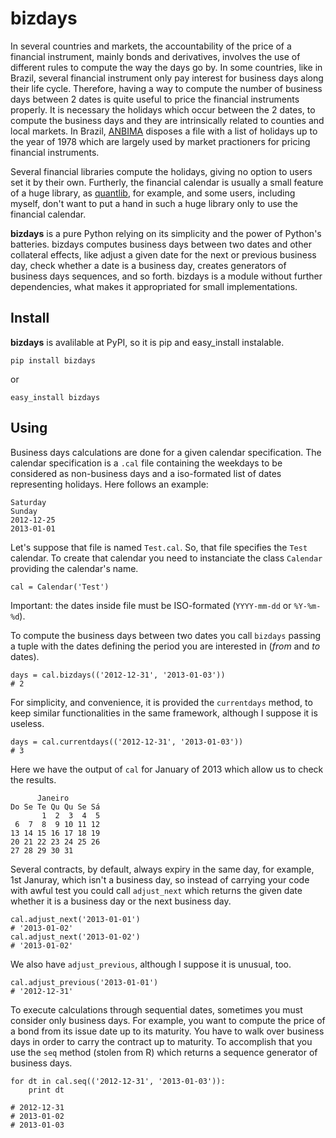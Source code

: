 # bizdays

In several countries and markets, the accountability of the price of a financial
instrument, mainly bonds and derivatives, involves the use of different
rules to compute the way the days go by.
In some countries, like in Brazil, several financial instrument only pay interest for business days along their life cycle.
Therefore, having a way to compute the number of business days between 2 dates is quite useful to price the financial instruments properly.
It is necessary the holidays which occur between the 2 dates, to compute the business days and they are intrinsically related to counties and local markets.
In Brazil, [ANBIMA](www.anbima.com.br) disposes a file with a list of holidays up to the year of 1978 which are largely used by market practioners for pricing financial instruments.
<!-- Usually you have a list with the holidays and all you want
is to find out the number of business days between two dates, nothing more. 
It is necessary for pricing properly the financial instrument. -->
Several financial libraries compute the holidays, giving no option to users set it by their own.
Furtherly, the financial calendar is usually a small feature of a huge library, as [quantlib](quantlib.org), for example, and some users, including myself, don't want to put a hand in such a huge library only to use the financial calendar.

**bizdays** is a pure Python relying on its simplicity and the
power of Python's batteries.
bizdays computes business days between two dates and
other collateral effects, like adjust a given date for the next or previous
business day, check whether a date is a business day, creates generators of
business days sequences, and so forth.
bizdays is a module without further dependencies, what makes it appropriated for small implementations.

## Install

**bizdays** is avalilable at PyPI, so it is pip and easy_install instalable.

	pip install bizdays

or

	easy_install bizdays

## Using

Business days calculations are done for a given calendar specification. The
calendar specification is a `.cal` file containing the weekdays to be
considered as non-business days and a iso-formated list of dates representing
holidays. Here follows an example:

	Saturday
	Sunday
	2012-12-25
	2013-01-01

Let's suppose that file is named `Test.cal`.
So, that file specifies the `Test` calendar.
To create that calendar you need to instanciate the class `Calendar` providing the calendar's name.

	cal = Calendar('Test')

Important: the dates inside file must be ISO-formated (`YYYY-mm-dd` or `%Y-%m-%d`).

To compute the business days between two dates you call `bizdays` passing a tuple with the dates defining the period you are interested in (*from* and *to* dates).

	days = cal.bizdays(('2012-12-31', '2013-01-03'))
	# 2

For simplicity, and convenience, it is provided the `currentdays` method, to keep similar functionalities in the same framework, although I suppose it is useless.

	days = cal.currentdays(('2012-12-31', '2013-01-03'))
	# 3

Here we have the output of `cal` for January of 2013 which allow us to check the results.

	      Janeiro       
	Do Se Te Qu Qu Se Sá
	       1  2  3  4  5
	 6  7  8  9 10 11 12
	13 14 15 16 17 18 19
	20 21 22 23 24 25 26
	27 28 29 30 31      

Several contracts, by default, always expiry in the same day, for example, 1st Januray, which isn't a business day, so instead of carrying your code
with awful test you could call `adjust_next` which returns the given date
whether it is a business day or the next business day.

	cal.adjust_next('2013-01-01')
	# '2013-01-02'
	cal.adjust_next('2013-01-02')
	# '2013-01-02'

We also have `adjust_previous`, although I suppose it is unusual, too.

	cal.adjust_previous('2013-01-01')
	# '2012-12-31'

To execute calculations through sequential dates, sometimes you must consider only business days.
For example, you want to compute the price of a bond from its issue date up to its maturity.
You have to walk over business days in order to carry the contract up to maturity.
To accomplish that you use the `seq` method (stolen from R) which returns a sequence generator of business days.

	for dt in cal.seq(('2012-12-31', '2013-01-03')):
	    print dt
			
	# 2012-12-31
	# 2013-01-02
	# 2013-01-03

